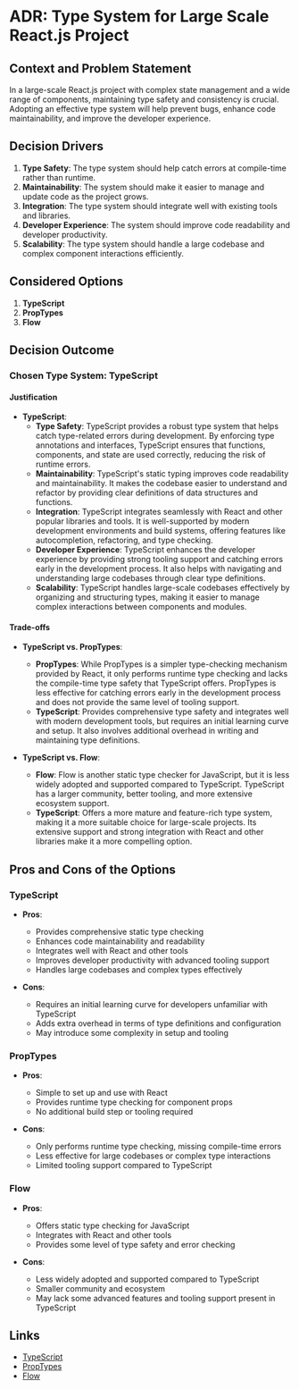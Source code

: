 # ADR: Type System for Large Scale React.js Project

## Context and Problem Statement

In a large-scale React.js project with complex state management and a wide range of components, maintaining type safety and consistency is crucial. Adopting an effective type system will help prevent bugs, enhance code maintainability, and improve the developer experience.

## Decision Drivers

1. **Type Safety**: The type system should help catch errors at compile-time rather than runtime.
2. **Maintainability**: The system should make it easier to manage and update code as the project grows.
3. **Integration**: The type system should integrate well with existing tools and libraries.
4. **Developer Experience**: The system should improve code readability and developer productivity.
5. **Scalability**: The type system should handle a large codebase and complex component interactions efficiently.

## Considered Options

1. **TypeScript**
2. **PropTypes**
3. **Flow**

## Decision Outcome

### Chosen Type System: **TypeScript**

#### Justification

- **TypeScript**:
    - **Type Safety**: TypeScript provides a robust type system that helps catch type-related errors during development. By enforcing type annotations and interfaces, TypeScript ensures that functions, components, and state are used correctly, reducing the risk of runtime errors.
    - **Maintainability**: TypeScript's static typing improves code readability and maintainability. It makes the codebase easier to understand and refactor by providing clear definitions of data structures and functions.
    - **Integration**: TypeScript integrates seamlessly with React and other popular libraries and tools. It is well-supported by modern development environments and build systems, offering features like autocompletion, refactoring, and type checking.
    - **Developer Experience**: TypeScript enhances the developer experience by providing strong tooling support and catching errors early in the development process. It also helps with navigating and understanding large codebases through clear type definitions.
    - **Scalability**: TypeScript handles large-scale codebases effectively by organizing and structuring types, making it easier to manage complex interactions between components and modules.

#### Trade-offs

- **TypeScript vs. PropTypes**:
    - **PropTypes**: While PropTypes is a simpler type-checking mechanism provided by React, it only performs runtime type checking and lacks the compile-time type safety that TypeScript offers. PropTypes is less effective for catching errors early in the development process and does not provide the same level of tooling support.
    - **TypeScript**: Provides comprehensive type safety and integrates well with modern development tools, but requires an initial learning curve and setup. It also involves additional overhead in writing and maintaining type definitions.

- **TypeScript vs. Flow**:
    - **Flow**: Flow is another static type checker for JavaScript, but it is less widely adopted and supported compared to TypeScript. TypeScript has a larger community, better tooling, and more extensive ecosystem support.
    - **TypeScript**: Offers a more mature and feature-rich type system, making it a more suitable choice for large-scale projects. Its extensive support and strong integration with React and other libraries make it a more compelling option.

## Pros and Cons of the Options

### TypeScript

- **Pros**:
    - Provides comprehensive static type checking
    - Enhances code maintainability and readability
    - Integrates well with React and other tools
    - Improves developer productivity with advanced tooling support
    - Handles large codebases and complex types effectively

- **Cons**:
    - Requires an initial learning curve for developers unfamiliar with TypeScript
    - Adds extra overhead in terms of type definitions and configuration
    - May introduce some complexity in setup and tooling

### PropTypes

- **Pros**:
    - Simple to set up and use with React
    - Provides runtime type checking for component props
    - No additional build step or tooling required

- **Cons**:
    - Only performs runtime type checking, missing compile-time errors
    - Less effective for large codebases or complex type interactions
    - Limited tooling support compared to TypeScript

### Flow

- **Pros**:
    - Offers static type checking for JavaScript
    - Integrates with React and other tools
    - Provides some level of type safety and error checking

- **Cons**:
    - Less widely adopted and supported compared to TypeScript
    - Smaller community and ecosystem
    - May lack some advanced features and tooling support present in TypeScript

## Links

- [TypeScript](https://www.typescriptlang.org/)
- [PropTypes](https://reactjs.org/docs/typechecking-with-proptypes.html)
- [Flow](https://flow.org/)

